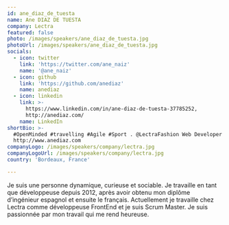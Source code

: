 ```yaml
---
id: ane_diaz_de_tuesta
name: Ane DIAZ DE TUESTA
company: Lectra
featured: false
photo: /images/speakers/ane_diaz_de_tuesta.jpg
photoUrl: /images/speakers/ane_diaz_de_tuesta.jpg
socials:
  - icon: twitter
    link: 'https://twitter.com/ane_naiz'
    name: '@ane_naiz'
  - icon: github
    link: 'https://github.com/anediaz'
    name: anediaz
  - icon: linkedin
    link: >-
      https://www.linkedin.com/in/ane-diaz-de-tuesta-37785252,
      http://anediaz.com/
    name: LinkedIn
shortBio: >-
  #OpenMinded #travelling #Agile #Sport . @LectraFashion Web Developer
  http://www.anediaz.com 
companyLogo: /images/speakers/company/lectra.jpg
companyLogoUrl: /images/speakers/company/lectra.jpg
country: 'Bordeaux, France'

---
```


Je suis une personne dynamique, curieuse et sociable. Je travaille en tant que développeuse depuis 2012, après avoir obtenu mon diplôme d’ingénieur espagnol et ensuite le français. 
Actuellement je travaille chez Lectra comme développeuse FrontEnd et je suis Scrum Master. Je suis passionnée par mon travail qui me rend heureuse.
